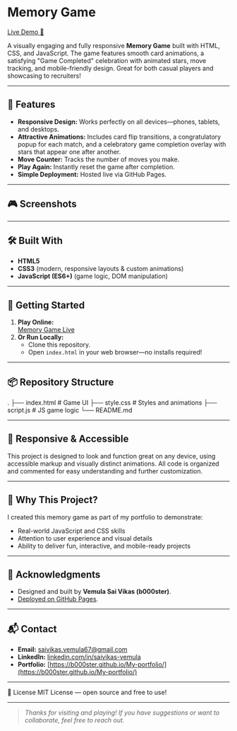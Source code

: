# Memory Game

[Live Demo 🚀](https://b000ster.github.io/memory-game/)

A visually engaging and fully responsive **Memory Game** built with HTML, CSS, and JavaScript. The game features smooth card animations, a satisfying "Game Completed" celebration with animated stars, move tracking, and mobile-friendly design. Great for both casual players and showcasing to recruiters!

---

## 🌟 Features

- **Responsive Design:** Works perfectly on all devices—phones, tablets, and desktops.
- **Attractive Animations:** Includes card flip transitions, a congratulatory popup for each match, and a celebratory game completion overlay with stars that appear one after another.
- **Move Counter:** Tracks the number of moves you make.
- **Play Again:** Instantly reset the game after completion.
- **Simple Deployment:** Hosted live via GitHub Pages.

---

## 🎮 Screenshots

<!-- You can add screenshots here when available -->
<!-- ![Game Screenshot](screenshot.png) -->

---

## 🛠️ Built With

- **HTML5**
- **CSS3** (modern, responsive layouts & custom animations)
- **JavaScript (ES6+)** (game logic, DOM manipulation)

---

## 🚀 Getting Started

1. **Play Online:**  
   [Memory Game Live](https://b000ster.github.io/memory-game/)
2. **Or Run Locally:**  
   - Clone this repository.
   - Open `index.html` in your web browser—no installs required!

---

## 📦 Repository Structure

.
├── index.html # Game UI
├── style.css # Styles and animations
├── script.js # JS game logic
└── README.md


---

## 📱 Responsive & Accessible

This project is designed to look and function great on any device, using accessible markup and visually distinct animations. All code is organized and commented for easy understanding and further customization.

---

## 🎯 Why This Project?

I created this memory game as part of my portfolio to demonstrate:
- Real-world JavaScript and CSS skills
- Attention to user experience and visual details
- Ability to deliver fun, interactive, and mobile-ready projects

---

## 🙌 Acknowledgments

- Designed and built by **Vemula Sai Vikas (b000ster)**.
- [Deployed on GitHub Pages](https://b000ster.github.io/memory-game/).

---

## 📬 Contact

- **Email:** saivikas.vemula67@gmail.com
- **LinkedIn:** [linkedin.com/in/saivikas-vemula](https://linkedin.com/in/saivikas-vemula)
- **Portfolio:** [https://b000ster.github.io/My-portfolio/](https://b000ster.github.io/My-portfolio/)

---

📝 License
MIT License — open source and free to use!

---

> *Thanks for visiting and playing! If you have suggestions or want to collaborate, feel free to reach out.*

